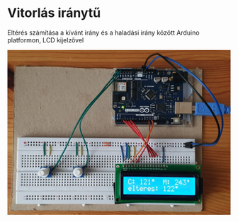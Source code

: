 # Vitorlás iránytű
Eltérés számítása a kívánt irány és a haladási irány között Arduino platformon, LCD kijelzővel

![Breadboard](https://github.com/theqbz/Vitorlas-iranytu/blob/main/breadboard.jpg)
